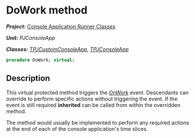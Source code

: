 # DoWork method

***Project:*** [Console Application Runner Classes](../API.md)

***Unit:*** _PJConsoleApp_

***Classes:*** [_TPJCustomConsoleApp_](./TPJCustomConsoleApp.md), [_TPJConsoleApp_](./TPJConsoleApp.md)

```pascal
procedure DoWork; virtual;
```

## Description

This virtual protected method triggers the [_OnWork_](./TPJCustomConsoleApp-OnWork.md) event. Descendants can override to perform specific actions without triggering the event. If the event is still required **inherited** can be called from within the overridden method.

The method would usually be implemented to perform any required actions at the end of each of the console application's time slices.
